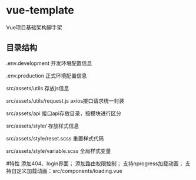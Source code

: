 # vue-template
Vue项目基础架构脚手架

## 目录结构

.env.development 开发环境配置信息

.env.production  正式环境配置信息

src/assets/utils 存放js信息

src/assets/utils/request.js axios接口请求统一封装

src/assets/api 接口api存放目录，按模块进行区分

src/assets/style/ 存放样式信息

src/assets/style/reset.scss 重置样式代码

src/assets/style/variable.scss 全局样式变量

#特性
添加404、login界面；
添加路由权限控制；
支持nprogress加载动画；
支持自定义加载动画：src/components/loading.vue






